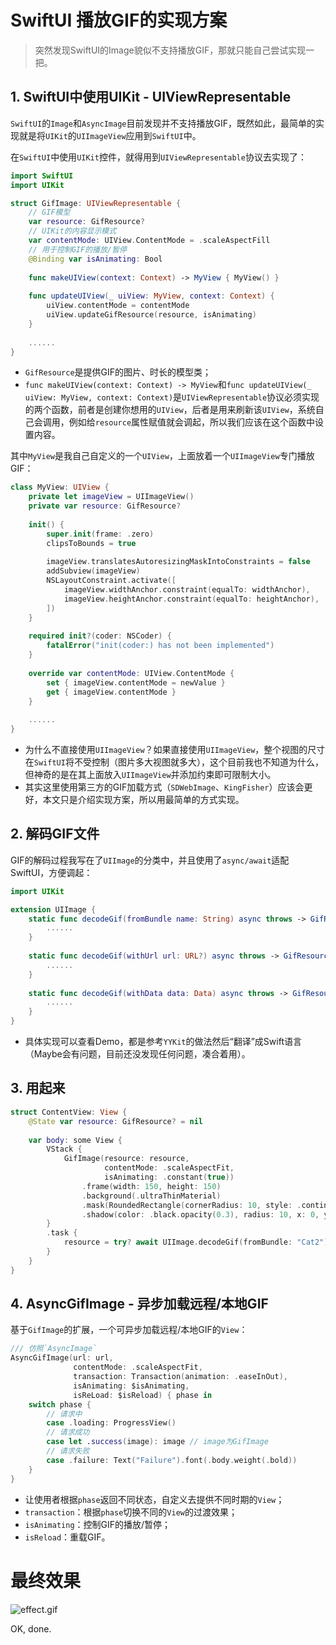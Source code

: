 # SwiftUI 播放GIF的实现方案

> 突然发现SwiftUI的Image貌似不支持播放GIF，那就只能自己尝试实现一把。

## 1. SwiftUI中使用UIKit - UIViewRepresentable

`SwiftUI`的`Image`和`AsyncImage`目前发现并不支持播放GIF，既然如此，最简单的实现就是将`UIKit`的`UIImageView`应用到`SwiftUI`中。

在`SwiftUI`中使用`UIKit`控件，就得用到`UIViewRepresentable`协议去实现了：
```swift
import SwiftUI
import UIKit

struct GifImage: UIViewRepresentable {
    // GIF模型
    var resource: GifResource?
    // UIKit的内容显示模式
    var contentMode: UIView.ContentMode = .scaleAspectFill
    // 用于控制GIF的播放/暂停
    @Binding var isAnimating: Bool
    
    func makeUIView(context: Context) -> MyView { MyView() }
    
    func updateUIView(_ uiView: MyView, context: Context) {
        uiView.contentMode = contentMode
        uiView.updateGifResource(resource, isAnimating)
    }
    
    ......
}
```
- `GifResource`是提供GIF的图片、时长的模型类；
- `func makeUIView(context: Context) -> MyView`和`func updateUIView(_ uiView: MyView, context: Context)`是`UIViewRepresentable`协议必须实现的两个函数，前者是创建你想用的`UIView`，后者是用来刷新该`UIView`，系统自己会调用，例如给`resource`属性赋值就会调起，所以我们应该在这个函数中设置内容。

其中`MyView`是我自己自定义的一个`UIView`，上面放着一个`UIImageView`专门播放GIF：
```swift
class MyView: UIView {
    private let imageView = UIImageView()
    private var resource: GifResource?
        
    init() {
        super.init(frame: .zero)
        clipsToBounds = true
        
        imageView.translatesAutoresizingMaskIntoConstraints = false
        addSubview(imageView)
        NSLayoutConstraint.activate([
            imageView.widthAnchor.constraint(equalTo: widthAnchor),
            imageView.heightAnchor.constraint(equalTo: heightAnchor),
        ])
    }
        
    required init?(coder: NSCoder) {
        fatalError("init(coder:) has not been implemented")
    }
        
    override var contentMode: UIView.ContentMode {
        set { imageView.contentMode = newValue }
        get { imageView.contentMode }
    }
        
    ......
}
```
- 为什么不直接使用`UIImageView`？如果直接使用`UIImageView`，整个视图的尺寸在`SwiftUI`将不受控制（图片多大视图就多大），这个目前我也不知道为什么，但神奇的是在其上面放入`UIImageView`并添加约束即可限制大小。
- 其实这里使用第三方的GIF加载方式（`SDWebImage`、`KingFisher`）应该会更好，本文只是介绍实现方案，所以用最简单的方式实现。

## 2. 解码GIF文件

GIF的解码过程我写在了`UIImage`的分类中，并且使用了`async/await`适配SwiftUI，方便调起：
```swift
import UIKit

extension UIImage {
    static func decodeGif(fromBundle name: String) async throws -> GifResource {
        ......
    }
    
    static func decodeGif(withUrl url: URL?) async throws -> GifResource {
        ......
    }
    
    static func decodeGif(withData data: Data) async throws -> GifResource {
        ......
    }
}
```
- 具体实现可以查看Demo，都是参考`YYKit`的做法然后“翻译”成Swift语言（Maybe会有问题，目前还没发现任何问题，凑合着用）。

## 3. 用起来

```swift
struct ContentView: View {
    @State var resource: GifResource? = nil
    
    var body: some View {
        VStack {
            GifImage(resource: resource, 
                     contentMode: .scaleAspectFit, 
                     isAnimating: .constant(true))
                .frame(width: 150, height: 150)
                .background(.ultraThinMaterial)
                .mask(RoundedRectangle(cornerRadius: 10, style: .continuous))
                .shadow(color: .black.opacity(0.3), radius: 10, x: 0, y: 10)
        }
        .task {
            resource = try? await UIImage.decodeGif(fromBundle: "Cat2")
        }
    }
}
```
## 4. AsyncGifImage - 异步加载远程/本地GIF

基于`GifImage`的扩展，一个可异步加载远程/本地GIF的`View`：
```swift
/// 仿照`AsyncImage`
AsyncGifImage(url: url,
              contentMode: .scaleAspectFit,
              transaction: Transaction(animation: .easeInOut),
              isAnimating: $isAnimating,
              isReLoad: $isReload) { phase in
    switch phase {
        // 请求中
        case .loading: ProgressView()
        // 请求成功
        case let .success(image): image // image为GifImage
        // 请求失败
        case .failure: Text("Failure").font(.body.weight(.bold))
    }
}
```
- 让使用者根据`phase`返回不同状态，自定义去提供不同时期的`View`；
- `transaction`：根据`phase`切换不同的`View`的过渡效果；
- `isAnimating`：控制GIF的播放/暂停；
- `isReload`：重载GIF。

# 最终效果

![effect.gif](https://p6-juejin.byteimg.com/tos-cn-i-k3u1fbpfcp/e231a83f768b4ed495f15fd9fec06118~tplv-k3u1fbpfcp-watermark.image?)

OK, done.
